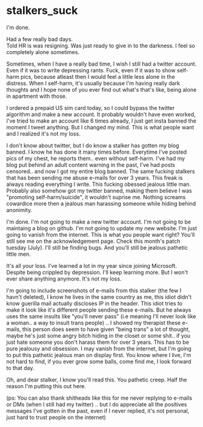 # stalkers_suck

I'm done.

Had a few really bad days.  
Told HR is was resigning. Was just ready to give in to the darkness.
I feel so completely alone sometimes.

Sometimes, when I have a really bad time, I wish I still had a twitter account.
Even if it was to write depressing rants.
Fuck, even if it was to show self-harm pics, because atleast then I would feel a little less alone in the distress.
When I self-harm, it's usually because I'm having really dark thoughts and I hope none of you ever find out what's that's like, being alone in apartment with those.

I ordered a prepaid US sim card today, so I could bypass the twitter algorithm and make a new account.
It probably wouldn't have even worked, I've tried to make an account like 6 times already, I just get insta banned the moment I tweet anything.
But I changed my mind. This is what people want and I realized it's not my loss.

I don't know about twitter, but I do know a stalker has gotten my blog banned.
I know he has done it many times before. Everytime I've posted pics of my chest, he reports them.. even without self-harm. 
I've had my blog put behind an adult content warning in the past, I've had posts censored.. and now I got my entire blog banned.
The same fucking stalkers that has been sending me abuse e-mails for over 3 years.
This freak is always reading everything I write. This fucking obessed jealous little man.
Probably also somehow got my twitter banned, making them believe I was "promoting self-harm/suicide", it wouldn't suprise me.
Nothing screams cowardice more then a jealous man harassing someone while hiding behind anonimity.


I'm done. I'm not going to make a new twitter account.
I'm not going to be maintaing a blog on github.
I'm not going to update my new website.
I'm just going to vanish from the internet.
This is what you people want right? 
You'll still see me on the acknowledgement page. Check this month's patch tuesday (July).
I'll still be finding bugs. And you'll still be jealous pathetic little men.

It's all your loss. 
I've learned a lot in my year since joining Microsoft.
Despite being crippled by depression.
I'll keep learning more.
But I won't ever share anything anymore.
It's not my loss. 

I'm going to include screenshots of e-mails from this stalker (the few I havn't deleted), I know he lives in the same country as me, this idiot didn't know guerilla mail actually discloses IP in the header. This idiot tries to make it look like it's different people sending these e-mails. But he always uses the same insults like "you'll never pass" (i.e meaning I'll never look like a woman.. a way to insult trans people) .. I showed my therapist these e-mails, this person does seem to have given "being trans" a lot of thought, maybe he's just some angry bitch hiding in the closet or some shit.. if you just hate someone you don't harass them for over 3 years. This has to be pure jealousy and obsession.
I may vanish from the internet, but I'm going to put this pathetic jealous man on display first.
You know where I live, I'm not hard to find, if you ever grow some balls, come find me, I look forward to that day.

Oh, and dear stalker, I know you'll read this. You pathetic creep. Half the reason I'm putting this out here.

(ps: You can also thank shitheads like this for me never replying to e-mails or DMs (when I still had my twitter) .. but I do appreciate all the positives messages I've gotten in the past, even if I never replied, it's not personal, just hard to trust people on the internet)

